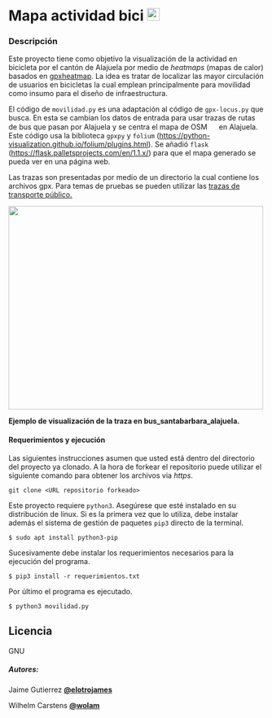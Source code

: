 # Mapa actividad bici <img src="https://image.flaticon.com/icons/png/128/3163/3163394.png" width="25" height="25" />

### Descripción     
Este proyecto tiene como objetivo la visualización de la actividad en bicicleta por el cantón de Alajuela por medio de *heatmaps* (mapas de calor) basados en [gpxheatmap](https://github.com/durian/gpxheatmap). La idea es tratar de localizar las mayor circulación de usuarios en bicicletas la cual emplean principalmente para movilidad como insumo para el diseño de infraestructura.

El código de `movilidad.py` es una adaptación al código de `gpx-locus.py` que busca. En esta se cambian los datos de entrada para usar trazas de rutas de bus que pasan por Alajuela y se centra el mapa de OSM <img src="https://www.openstreetmap.org/assets/osm_logo_256-ed028f90468224a272961c380ecee0cfb73b8048b34f4b4b204b7f0d1097875d.png" width="15" height="15" /> en Alajuela.  Este código usa la biblioteca `gpxpy` y `folium` (https://python-visualization.github.io/folium/plugins.html).  Se añadió `flask` (https://flask.palletsprojects.com/en/1.1.x/) para que el mapa generado se pueda ver en una página web. 

Las trazas son presentadas por medio de un directorio la cual contiene los archivos gpx.
Para temas de pruebas se pueden utilizar las [trazas de transporte público.](https://github.com/labexp/trazas-transporte-publico)

<img src="https://raw.githubusercontent.com/wolam/mapa-actividad-bici/master/imagenes-trazas/traza-santabarbar.png" width="500" height="400" />

**Ejemplo de visualización de la traza en bus_santabarbara_alajuela.**

#### Requerimientos y ejecución
Las siguientes instrucciones asumen que usted está dentro del directorio del proyecto ya clonado. A la hora de forkear el repositorio puede utilizar el siguiente comando para obtener los archivos via *https*.
```
git clone <URL repositorio forkeado>
```
Este proyecto requiere `python3`. Asegúrese que esté instalado en su distribución de linux. 
Si es la primera vez que lo utiliza, debe instalar además el sistema de gestión de paquetes `pip3` directo de la terminal.
```
$ sudo apt install python3-pip
```
Sucesivamente debe instalar los requerimientos necesarios para la ejecución del programa.
```
$ pip3 install -r requerimientos.txt
```
Por último el programa es ejecutado.
```
$ python3 movilidad.py
```

Licencia
---
GNU

##### Autores:
Jaime Gutierrez [**@elotrojames**](github.com/elotrojames)

Wilhelm Carstens [**@wolam**](github.com/wolam)
